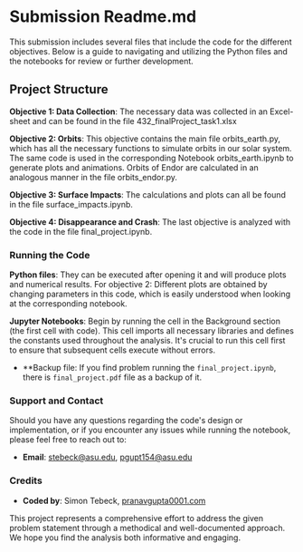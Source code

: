 # Submission Readme.md

This submission includes several files that include the code for the different objectives. Below is a guide to navigating and utilizing the Python files and the notebooks for review or further development.

## Project Structure

**Objective 1: Data Collection**: The necessary data was collected in an Excel-sheet and can be found in the file 432_finalProject_task1.xlsx

**Objective 2: Orbits**: This objective contains the main file orbits_earth.py, which has all the necessary functions to simulate orbits in our solar system. The same code is used in the corresponding Notebook orbits_earth.ipynb to generate plots and animations. Orbits of Endor are calculated in an analogous manner in the file orbits_endor.py.

**Objective 3: Surface Impacts**: The calculations and plots can all be found in the file surface_impacts.ipynb.

**Objective 4: Disappearance and Crash**: The last objective is analyzed with the code in the file final_project.ipynb.


### Running the Code

**Python files**: They can be executed after opening it and will produce plots and numerical results. 
For objective 2: Different plots are obtained by changing parameters in this code, which is easily understood when looking at the corresponding notebook.

**Jupyter Notebooks**: Begin by running the cell in the Background section (the first cell with code). This cell imports all necessary libraries and defines the constants used throughout the analysis. It's crucial to run this cell first to ensure that subsequent cells execute without errors.

- **Backup file: If you find problem running the `final_project.ipynb`, there is `final_project.pdf` file as a backup of it.


### Support and Contact

Should you have any questions regarding the code's design or implementation, or if you encounter any issues while running the notebook, please feel free to reach out to:

- **Email**: [stebeck@asu.edu](stebeck@asu.edu), [pgupt154@asu.edu](mailto:pgupt154@asu.edu)

### Credits

- **Coded by**: Simon Tebeck, [pranavgupta0001.com](http://pranavgupta0001.com)

This project represents a comprehensive effort to address the given problem statement through a methodical and well-documented approach. We hope you find the analysis both informative and engaging.
